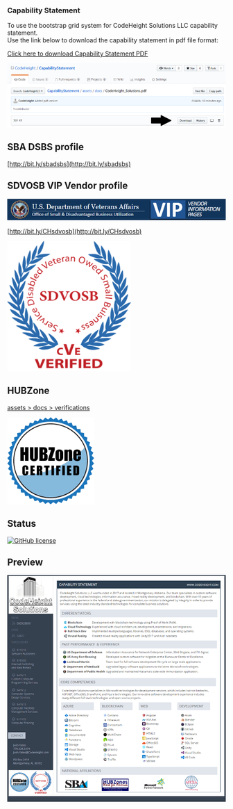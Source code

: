 ### Capability Statement 

To use the bootstrap grid system for CodeHeight Solutions LLC capability statement.  
Use the link below to download the capability statement in pdf file format:

[Click here to download Capability Statement PDF](https://github.com/CodeHeight/CapabilityStatement/blob/master/assets/docs/CodeHeight_Solutions.pdf)

[![Preview](https://github.com/CodeHeight/CapabilityStatement/blob/master/assets/images/download.png)](https://github.com/CodeHeight/CapabilityStatement/blob/master/assets/images/download.png)

## SBA DSBS profile

[http://bit.ly/sbadsbs](http://bit.ly/sbadsbs)

## SDVOSB VIP Vendor profile

[![Preview](https://github.com/CodeHeight/CapabilityStatement/blob/master/assets/images/SBA/vip.png)](https://github.com/CodeHeight/CapabilityStatement/blob/master/assets/images/SBA/vip.png)

[http://bit.ly/CHsdvosb](http://bit.ly/CHsdvosb)

[![Preview](https://github.com/CodeHeight/CapabilityStatement/blob/master/assets/images/SBA/sdvosb.png)](https://github.com/CodeHeight/CapabilityStatement/blob/master/assets/images/SBA/sdvosb.png)

## HUBZone

[assets > docs > verifications](https://github.com/CodeHeight/CapabilityStatement/tree/master/assets/docs/verifications)

[![Preview](https://github.com/CodeHeight/CapabilityStatement/blob/master/assets/images/SBA/hubzone.png)](https://github.com/CodeHeight/CapabilityStatement/blob/master/assets/images/SBA/hubzone.png)

## Status

[![GitHub license](https://img.shields.io/badge/license-MIT-blue.svg)](https://raw.githubusercontent.com/codeheight/capabilitystatement/master/LICENSE)

## Preview

[![Preview](https://github.com/CodeHeight/CapabilityStatement/blob/master/assets/images/screenshot2.1.png)](https://github.com/CodeHeight/CapabilityStatement/blob/master/assets/images/screenshot2.1.png)
